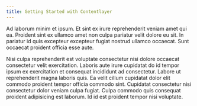 ```yaml
---
title: Getting Started with Contentlayer
---
```


Ad laborum minim et ipsum. Et sint ex irure reprehenderit veniam amet qui ea. Proident sint ex ullamco amet non culpa pariatur velit dolore eu sit. In pariatur id quis excepteur excepteur fugiat nostrud ullamco occaecat. Sunt occaecat proident officia esse aute.

Nisi culpa reprehenderit est voluptate consectetur nisi dolore occaecat consectetur velit exercitation. Laboris aute irure cupidatat do id tempor ipsum ex exercitation et consequat incididunt ad consectetur. Labore ut reprehenderit magna laboris quis. Ea velit cillum cupidatat dolor elit commodo proident tempor officia commodo sint. Cupidatat consectetur nisi consectetur dolor veniam culpa fugiat. Culpa commodo quis consequat proident adipisicing est laborum. Id id est proident tempor nisi voluptate.

